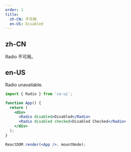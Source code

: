 ```yaml
---
order: 1
title:
  zh-CN: 不可用
  en-US: Disabled
---
```


## zh-CN

Radio 不可用。

## en-US

Radio unavailable.

```jsx
import { Radio } from 'co-ui';

function App() {  
  return (
    <div>
      <Radio disabled>Disabled</Radio>
      <Radio disabled checked>Disabled Checked</Radio>
    </div>
  );
}

ReactDOM.render(<App />, mountNode);
```
